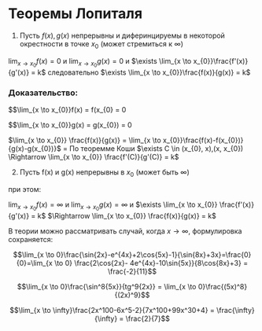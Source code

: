 # Теоремы Лопиталя

1) Пусть $f(x), g(x)$ непрерывны и диферинцируемы в некоторой окрестности в точке $x_{0}$ (может стремиться к $\infty$)

$\lim_{x \to x_{0}} f(x) = 0$ и $\lim_{x \to x_{0}}g(x) = 0$ и $\exists \lim_{x \to x_{0}}\frac{f'(x)}{g'(x)} = k$ следовательно $\exists \lim_{x \to x_{0}}\frac{f(x)}{g(x)} = k$

### Доказательство:

$$\lim_{x \to x_{0}}f(x) = f(x_{0} = 0

$$\lim_{x \to x_{0}}g(x) = g(x_{0}) = 0

$\lim_{x \to x_{0}} \frac{f(x)}{g(x)} = \lim_{x \to x_{0}}\frac{f(x)-f(x_{0})}{g(x)-g(x_{0})}$ = По теоремме Коши $\exists C \in (x_{0}, x),(x, x_{0}) \Rightarrow \lim_{x \to x_{0}} \frac{f'(C)}{g'(C)} = k$

2) Пусть f(x) и g(x) непрерывны в $x_{0}$ (может быть $\infty$)

при этом:

$\lim_{x \to x_{0}} f(x) = \infty$ и $\lim_{x \to x_{0}}g(x) = \infty$ и $\exists \lim_{x \to x_{0}} \frac{f'(x)}{g'(x)} = k$ $\Rightarrow \lim_{x \to x_{0}} \frac{f(x)}{g(x)} = k$

В теории можно рассматривать случай, когда $x \to \infty$, формулировка сохраняется:

$$\lim_{x \to 0}\frac{\sin{2x}-e^{4x}+2\cos{5x}-1}{\sin{8x}+3x}=\frac{0}{0}=\lim_{x \to 0} \frac{2\cos{2x}- 4e^{4x}-10\sin{5x}}{8\cos{8x}+3} = \frac{-2}{11}$$

$$\lim_{x \to 0}\frac{\sin^8{5x}}{tg^9{2x}} = \lim_{x \to 0}\frac{(5x)^8}{(2x)^9}$$

$$\lim_{x \to \infty}\frac{2x^100-6x^5-2}{7x^100+99x^30+4} = \frac{\infty}{\infty} = \frac{2}{7}$$
